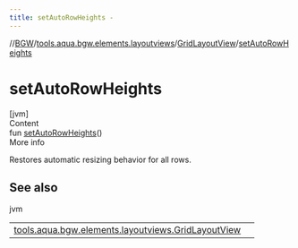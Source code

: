 ```yaml
---
title: setAutoRowHeights -
---
```

//[BGW](../../../index.md)/[tools.aqua.bgw.elements.layoutviews](../index.md)/[GridLayoutView](index.md)/[setAutoRowHeights](set-auto-row-heights.md)



# setAutoRowHeights  
[jvm]  
Content  
fun [setAutoRowHeights](set-auto-row-heights.md)()  
More info  


Restores automatic resizing behavior for all rows.



## See also  
  
jvm  
  
| | |
|---|---|
| <a name="tools.aqua.bgw.elements.layoutviews/GridLayoutView/setAutoRowHeights/#/PointingToDeclaration/"></a>[tools.aqua.bgw.elements.layoutviews.GridLayoutView](set-auto-row-height.md)| <a name="tools.aqua.bgw.elements.layoutviews/GridLayoutView/setAutoRowHeights/#/PointingToDeclaration/"></a>|
  
  



